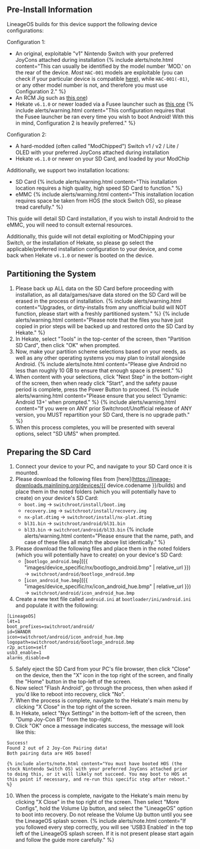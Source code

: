 ## Pre-Install Information

LineageOS builds for this device support the following device configurations:

Configuration 1:
* An original, exploitable "v1" Nintendo Switch with your preferred JoyCons attached during installation
    {% include alerts/note.html content="This can usually be identified by the model number 'MOD.' on the rear of the device. *Most* `HAC-001` models are exploitable (you can check if your particular device is compatible [here](https://suchmememanyskill.github.io/guides/switchserials/)), while `HAC-001(-01)`, or any other model number is not, and therefore you must use Configuration 2." %}
* An RCM Jig such as [this one](https://www.amazon.com/Nintendo-Switch-Short-Connector-Recovery/dp/B07J9JJRRG))
* Hekate `v6.1.0` or newer loaded via a Fusee launcher such as [this one](https://webrcm.github.io)
    {% include alerts/warning.html content="This configuration requires that the Fusee launcher be ran every time you wish to boot Android! With this in mind, Configuration 2 is heavily preferred." %}

Configuration 2:
* A hard-modded (often called "ModChipped") Switch v1 / v2 / Lite / OLED with your preferred JoyCons attached during installation
* Hekate `v6.1.0` or newer on your SD Card, and loaded by your ModChip

Additionally, we support two installation locations:
* SD Card
    {% include alerts/warning.html content="This installation location requires a high quality, high speed SD Card to function." %}
* eMMC
    {% include alerts/warning.html content="This installation location requires space be taken from HOS (the stock Switch OS), so please tread carefully." %}

This guide will detail SD Card installation, if you wish to install Android to the eMMC, you will need to consult external resources.

Additionally, this guide will not detail exploiting or ModChipping your Switch, or the installation of Hekate, so please go select the applicable/preferred installation configuration to your device, and come back when Hekate `v6.1.0` or newer is booted on the device.

## Partitioning the System
1. Please back up ALL data on the SD Card before proceeding with installation, as all data/games/save data stored on the SD Card will be erased in the process of installation.
    {% include alerts/warning.html content="Upgrades, or dirty-installs from any unofficial build will NOT function, please start with a freshly partitioned system." %}
    {% include alerts/warning.html content="Please note that the files you have just copied in prior steps will be backed up and restored onto the SD Card by Hekate." %}
3. In Hekate, select "Tools" in the top-center of the screen, then "Partition SD Card", then click "OK" when prompted.
4. Now, make your partition scheme selections based on your needs, as well as any other operating systems you may plan to install alongside Android.
    {% include alerts/note.html content="Please give Android no less than roughly 10 GB to ensure that enough space is present." %}
5. When content with your selections, click "Next Step" in the bottom-right of the screen, then when ready click "Start", and the safety pause period is complete, press the Power Button to proceed.
    {% include alerts/warning.html content="Please ensure that you select 'Dynamic: Android 13+' when prompted." %}
    {% include alerts/warning.html content="If you were on ANY prior Switchroot/Unofficial release of ANY version, you MUST repartition your SD Card, there is no upgrade path." %}
6. When this process completes, you will be presented with several options, select "SD UMS" when prompted.

## Preparing the SD Card
1. Connect your device to your PC, and navigate to your SD Card once it is mounted.
2. Please download the following files from [here](https://lineage-downloads.mainlining.org/devices/{{ device.codename }}/builds) and place them in the noted folders (which you will potentially have to create) on your device's SD Card:
   * `boot.img` -> `switchroot/install/boot.img`
   * `recovery.img` -> `switchroot/install/recovery.img`
   * `nx-plat.dtimg` -> `switchroot/install/nx-plat.dtimg`
   * `bl31.bin` -> `switchroot/android/bl31.bin`
   * `bl33.bin` -> `switchroot/android/bl33.bin`
    {% include alerts/warning.html content="Please ensure that the name, path, and case of these files all match the above list identically." %}
3. Please download the following files and place them in the noted folders (which you will potentially have to create) on your device's SD Card:
   * [`bootlogo_android.bmp`]({{ "images/device_specific/nx/bootlogo_android.bmp" | relative_url }}) -> `switchroot/android/bootlogo_android.bmp`
   * [`icon_android_hue.bmp`]({{ "images/device_specific/nx/icon_android_hue.bmp" | relative_url }}) -> `switchroot/android/icon_android_hue.bmp`
4. Create a new text file called `android.ini` at `bootloader/ini/android.ini` and populate it with the following:
```
[LineageOS]
l4t=1
boot_prefixes=switchroot/android/
id=SWANDR
icon=switchroot/android/icon_android_hue.bmp
logopath=switchroot/android/bootlogo_android.bmp
r2p_action=self
usb3_enable=1
alarms_disable=0
```
5. Safely eject the SD Card from your PC's file browser, then click "Close" on the device, then the "X" icon in the top right of the screen, and finally the "Home" button in the top-left of the screen.
6. Now select "Flash Android", go through the process, then when asked if you'd like to reboot into recovery, click "No".
7. When the process is complete, navigate to the Hekate's main menu by clicking "X Close" in the top right of the screen.
8. In Hekate, select "Nyx Settings" in the bottom-left of the screen, then "Dump Joy-Con BT" from the top-right.
9. Click "OK" once a message indicates success, the message will look like this:
```
Success!
Found 2 out of 2 Joy-Con Pairing data!
Both pairing data are HOS based!
```
    {% include alerts/note.html content="You must have booted HOS (the stock Nintendo Switch OS) with your preferred JoyCons attached prior to doing this, or it will likely not succeed. You may boot to HOS at this point if necessary, and re-run this specific step after reboot." %}
10. When the process is complete, navigate to the Hekate's main menu by clicking "X Close" in the top right of the screen. Then select "More Configs", hold the Volume Up button, and select the "LineageOS" option to boot into recovery. Do not release the Volume Up button until you see the LineageOS splash screen.
    {% include alerts/note.html content="If you followed every step correctly, you will see 'USB3 Enabled' in the top left of the LineageOS splash screen. If it is not present please start again and follow the guide more carefully." %}
